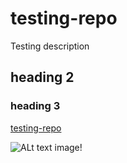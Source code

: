 # testing-repo
Testing description

## heading 2

### heading 3


[testing-repo](https://github.com/winvvip/testing-repo)

![ALt text image!](https://avatars.githubusercontent.com/u/70327710?s=48&v=4)
